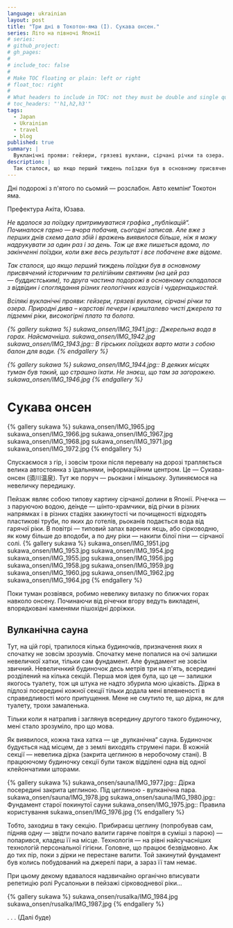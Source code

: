 ```yaml
---
language: ukrainian
layout: post
title: "Три дні в Токотон-яма (I). Сукава онсен."
series: Літо на півночі Японії
# series: 
# github_project: 
# gh_pages:
#
# include_toc: false
#
# Make TOC floating or plain: left or right
# float_toc: right
#
# What headers to include in TOC: not they must be double and single quoted
# toc_headers: "'h1,h2,h3'"
tags:
  - Japan
  - Ukrainian
  - travel
  - blog
published: true
summary: |
  Вукланічні прояви: гейзери, грязеві вуклани, сірчані річки та озера.
description: |
  Так сталося, що якщо перший тиждень поїздки був в основному присвячений історичним та релігійним святиням (на цей раз — буддистським), то друга частина подорожі в основному складалася з відвідин і споглядання різних геологічних казусів і чудернацькостей. 
---
```

Дні подорожі з п'ятого по сьомий — розслабон. Авто кемпінґ Токотон яма.

Префектура Акіта, Юзава.

<em>
Не вдалося за поїздку притримуватися графіка „публікацій“. Починалося гарно — вчора побачив, сьогодні записав. Але вже з перших днів схема дала збій і вражень виявилося більше, ніж я можу надрукувати за один раз і за день. Тож це вже пишеться вдома, по закінченні поїздки,  коли вже весь результат і все побачене вже відоме. 

Так сталося, що якщо перший тиждень поїздки був в основному присвячений історичним та релігійним святиням (на цей раз — буддистським), то друга частина подорожі в основному складалася з відвідин і споглядання різних геологічних казусів і чудернацькостей. 

Всілякі вукланічні прояви: гейзери, грязеві вуклани, сірчані річки та озера. Природні дива –  карстові печери і кришталево чисті джерела та підземні ріки, високогірні плато та болота.

{% gallery sukawa %}
sukawa_onsen/IMG_1941.jpg:: Джерельна вода в горах. Найсмачніша.
sukawa_onsen/IMG_1942.jpg
sukawa_onsen/IMG_1943.jpg:: В гірських поїздках варто мати з собою балон для води.
{% endgallery %}

{% gallery sukawa %}
sukawa_onsen/IMG_1944.jpg:: В деяких місцях туман був такий, що страшно їхати. Не знаєш, що там за загорожею.
sukawa_onsen/IMG_1946.jpg
{% endgallery %}


</em>

# Сукава онсен

{% gallery sukawa %}
sukawa_onsen/IMG_1965.jpg
sukawa_onsen/IMG_1966.jpg
sukawa_onsen/IMG_1967.jpg
sukawa_onsen/IMG_1968.jpg
sukawa_onsen/IMG_1971.jpg
sukawa_onsen/IMG_1972.jpg
{% endgallery %}

Спускаємося з гір, і зовсім трохи після перевалу на дорозі трапляється велика автостоянка з їдальнями, інформаційним центром. Це &mdash; Сукава-онсен (須川温泉). Тут же поруч — рьокани і міншьоку. Зупиняємося на невеличку передишку. 

Пейзаж являє собою типову картину сірчаної долини в Японії. Річечка — з паруючою водою, деінде — шінто-храмчики, від річки в різних напрямках і в різних стадіях закинутості чи почищеності відходять пластикові труби, по яких до готелів, рьоканів подається вода від гарячої ріки.  В повітрі — типовий запах варених яєць, або сірководню, як кому більше до вподоби, а по дну ріки — накипи білої піни — сірчаної солі.
{% gallery sukawa %}
sukawa_onsen/IMG_1951.jpg
sukawa_onsen/IMG_1953.jpg
sukawa_onsen/IMG_1954.jpg
sukawa_onsen/IMG_1955.jpg
sukawa_onsen/IMG_1956.jpg
sukawa_onsen/IMG_1958.jpg
sukawa_onsen/IMG_1959.jpg
sukawa_onsen/IMG_1960.jpg
sukawa_onsen/IMG_1962.jpg
sukawa_onsen/IMG_1964.jpg
{% endgallery %}

Поки туман розвіявся, робимо невелику вилазку по ближчих горах навколо онсену. Починаючи від річечки вгору ведуть викладені, впорядковані каменями пішохідні доріжки.

## Вулканічна сауна


Тут, на цій горі, трапилося кілька будиночків, призначення яких я спочатку не зовсім зрозумів. Спочатку мене попалися на очі залишки невеличкої хатки, тільки сам фундамент. Але фундамент не зовсім звичний. Невеличнкий будиночок десь метрів три на п'ять, всередині розділений на кілька секцій. Перша моя ідея була, що це — залишки якогось туалету, тож ця штука не надто збурила мою цікавість.  Дірка в підлозі посередині кожної секції тільки додала мені впевненості в справедливості мого припущення. Мене не смутило те, що дірка, як для туалету, трохи замаленька. 


Тільки коли я натрапив і заглянув всередину другого такого будиночку, мені стало зрозуміло, про що мова. 

Як виявилося, кожна така хатка — це „вулканічна“ сауна. Будиночок будується над місцем, де з землі виходять струмені пари. В кожній секції — невелика дірка (закрита цеглиною в неробочому стані). В працюючому будиночку секції були також відділені одна від одної клейончатими шторами. 

{% gallery sukawa %}
sukawa_onsen/sauna/IMG_1977.jpg:: Дірка посередині закрита цеглиною. Під цеглиною - вулканічна пара.
sukawa_onsen/sauna/IMG_1978.jpg
sukawa_onsen/sauna/IMG_1980.jpg:: Фундамент старої покинутої сауни
sukawa_onsen/IMG_1975.jpg:: Правила користування
sukawa_onsen/IMG_1976.jpg
{% endgallery %}

Тобто, заходиш в таку секцію. Прибираєш цеглину (попробував сам, підняв одну — звідти почало валити гаряче повітря в суміші з парою) — попарився, кладеш її на місце. Технологія — на рівні найсучасніших технологій персональної гігієни. Головне, що працює безвідмовно. Аж до тих пір, поки з дірки не перестане валити. Той закинутий фундамент був колись побудований на джерелі пари, а зараз її там немає. 


При цьому декому вдавалося надзвичайно органічно вписувати репетицію ролі Русалоньки в пейзажі сірководневої ріки...

{% gallery sukawa %}
sukawa_onsen/rusalka/IMG_1984.jpg
sukawa_onsen/rusalka/IMG_1987.jpg
{% endgallery %}
 
. . . (Далі буде)
